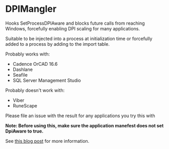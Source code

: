 # DPIMangler

Hooks SetProcessDPIAware and blocks future calls from reaching Windows, forcefully enabling DPI scaling for many applications.

Suitable to be injected into a process at initialization time or forcefully added to a process by adding to the import table.

Probably works with:
* Cadence OrCAD 16.6
* Dashlane
* Seafile
* SQL Server Management Studio

Probably doesn't work with:
* Viber
* RuneScape

Please file an issue with the result for any applications you try this with

**Note: Before using this, make sure the application manefest does not set DpiAware to true.**

See [this blog post](http://www.genericmaker.com/2014/05/force-dpi-scaling-on-windows.html) for more information.
